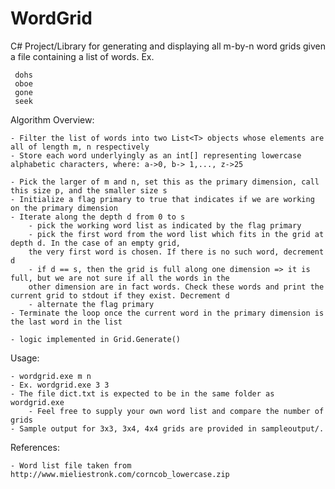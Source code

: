 WordGrid
========

C# Project/Library for generating and displaying all m-by-n word grids given a file containing a list of words.
Ex. 

	 dohs
	 oboe
	 gone
	 seek

Algorithm Overview:

	- Filter the list of words into two List<T> objects whose elements are all of length m, n respectively
	- Store each word underlyingly as an int[] representing lowercase alphabetic characters, where: a->0, b-> 1,..., z->25
	
	- Pick the larger of m and n, set this as the primary dimension, call this size p, and the smaller size s
	- Initialize a flag primary to true that indicates if we are working on the primary dimension
	- Iterate along the depth d from 0 to s
		- pick the working word list as indicated by the flag primary
		- pick the first word from the word list which fits in the grid at depth d. In the case of an empty grid,
		the very first word is chosen. If there is no such word, decrement d
		- if d == s, then the grid is full along one dimension => it is full, but we are not sure if all the words in the
		other dimension are in fact words. Check these words and print the current grid to stdout if they exist. Decrement d
		- alternate the flag primary
	- Terminate the loop once the current word in the primary dimension is the last word in the list
	
	- logic implemented in Grid.Generate()
	
Usage:

	- wordgrid.exe m n
	- Ex. wordgrid.exe 3 3
	- The file dict.txt is expected to be in the same folder as wordgrid.exe
		- Feel free to supply your own word list and compare the number of grids
	- Sample output for 3x3, 3x4, 4x4 grids are provided in sampleoutput/.
		
References:

	- Word list file taken from http://www.mieliestronk.com/corncob_lowercase.zip	
		